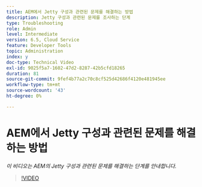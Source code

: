 ```yaml
---
title: AEM에서 Jetty 구성과 관련된 문제를 해결하는 방법
description: Jetty 구성과 관련된 문제를 조사하는 단계
type: Troubleshooting
role: Admin
level: Intermediate
version: 6.5, Cloud Service
feature: Developer Tools
topic: Administration
index: y
doc-type: Technical Video
exl-id: 9025f5a7-1602-47d2-8287-42b5cfd18265
duration: 81
source-git-commit: 9fef4b77a2c70c8cf525d42686f4120e481945ee
workflow-type: tm+mt
source-wordcount: '43'
ht-degree: 0%

---
```


# AEM에서 Jetty 구성과 관련된 문제를 해결하는 방법

*이 비디오는 AEM의 Jetty 구성과 관련된 문제를 해결하는 단계를 안내합니다.*

>[!VIDEO](https://video.tv.adobe.com/v/335470?quality=12&learn=on)
